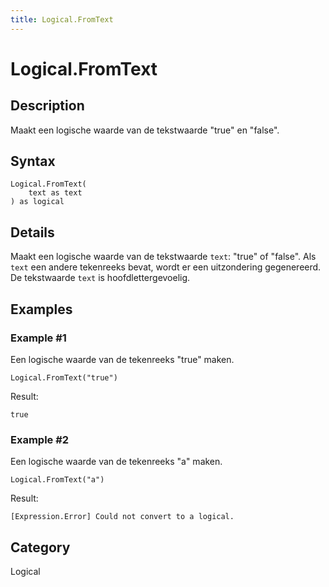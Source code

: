 ```yaml
---
title: Logical.FromText
---
```


# Logical.FromText


## Description

Maakt een logische waarde van de tekstwaarde &#34;true&#34; en &#34;false&#34;.


## Syntax

```powerquery
Logical.FromText(
    text as text
) as logical
```


## Details

Maakt een logische waarde van de tekstwaarde <code>text</code>: "true" of "false". Als <code>text</code> een andere tekenreeks bevat, wordt er een uitzondering gegenereerd. De tekstwaarde <code>text</code> is hoofdlettergevoelig.


## Examples

### Example #1 
Een logische waarde van de tekenreeks &#34;true&#34; maken.
```powerquery
Logical.FromText("true")
```

Result: 
```powerquery
true
```


### Example #2 
Een logische waarde van de tekenreeks &#34;a&#34; maken.
```powerquery
Logical.FromText("a")
```

Result: 
```powerquery
[Expression.Error] Could not convert to a logical.
```




## Category
Logical
